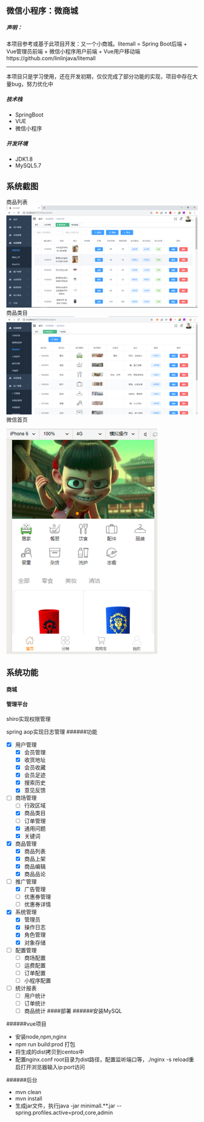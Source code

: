   ## 微信小程序：微商城
##### 声明：
本项目参考或基于此项目开发：又一个小商城。litemall = Spring Boot后端 + Vue管理员前端 + 微信小程序用户前端 + Vue用户移动端https://github.com/linlinjava/litemall


------------


 本项目只是学习使用，还在开发初期，仅仅完成了部分功能的实现，项目中存在大量bug，努力优化中

##### 技术栈
 - SpringBoot
 - VUE
 - 微信小程序
##### 开发环境
 - JDK1.8
 - MySQL5.7
  
## 系统截图
商品列表
[![商品列表](https://github.com/zcbin/minimall/blob/master/file/goods_list.png?raw=true "商品列表")](https://github.com/zcbin/minimall/blob/master/file/goods_list.png?raw=true "商品列表")
商品类目
[![category](https://github.com/zcbin/minimall/blob/master/file/category.png?raw=true "category")](https://github.com/zcbin/minimall/blob/master/file/category.png?raw=true "category")
微信首页

[![微信](https://github.com/zcbin/minimall/blob/master/file/wx_home.png?raw=true "微信")](https://github.com/zcbin/minimall/blob/master/file/wx_home.png?raw=true "微信")

## 系统功能
#### 商城

#### 管理平台
 shiro实现权限管理
 
 spring aop实现日志管理
######功能
- [x] 用户管理
	- [x] 会员管理
	- [x] 收货地址
	- [x] 会员收藏
	- [x] 会员足迹
	- [x] 搜索历史
	- [x] 意见反馈
- [ ] 商场管理
	- [ ] 行政区域
	- [x] 商品类目
	- [ ] 订单管理
	- [x] 通用问题
	- [x] 关键词
- [x] 商品管理
	- [x] 商品列表
	- [x] 商品上架
	- [x] 商品编辑
	- [x] 商品品论
- [ ] 推广管理
	- [x] 广告管理
	- [ ] 优惠券管理
	- [ ] 优惠券详情
- [x] 系统管理
	- [x] 管理员
	- [x] 操作日志
	- [x] 角色管理
	- [x] 对象存储
- [ ] 配置管理
	- [ ] 商场配置
	- [ ] 运费配置
	- [ ] 订单配置
	- [ ] 小程序配置
- [ ] 统计报表
	- [ ] 用户统计
	- [ ] 订单统计
	- [ ] 商品统计
####部署
######安装MySQL

######vue项目
* 安装node,npm,nginx
* npm run build:prod 打包
* 将生成的dist拷贝到centos中
* 配置nginx.conf root目录为dist路径，配置监听端口等，./nginx -s reload重启打开浏览器输入ip:port访问

######后台
* mvn clean
* mvn install
* 生成jar文件，执行java -jar minimall.**.jar --spring.profiles.active=prod,core,admin




